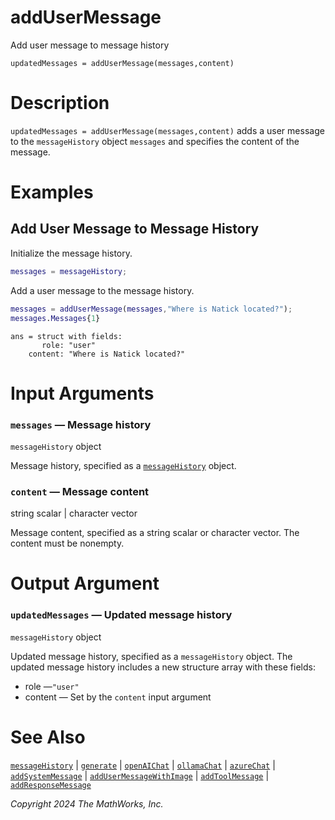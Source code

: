 
# addUserMessage

Add user message to message history


`updatedMessages = addUserMessage(messages,content)`

# Description

`updatedMessages = addUserMessage(messages,content)` adds a user message to the `messageHistory` object `messages` and specifies the content of the message.

# Examples
## Add User Message to Message History

Initialize the message history.

```matlab
messages = messageHistory;
```

Add a user message to the message history.

```matlab
messages = addUserMessage(messages,"Where is Natick located?");
messages.Messages{1}
```

```matlabTextOutput
ans = struct with fields:
       role: "user"
    content: "Where is Natick located?"

```
# Input Arguments
### `messages` — Message history

`messageHistory` object


Message history, specified as a [`messageHistory`](messageHistory.md) object.

### `content` — Message content

string scalar | character vector


Message content, specified as a string scalar or character vector. The content must be nonempty.

# Output Argument
### `updatedMessages` — Updated message history

`messageHistory` object


Updated message history, specified as a `messageHistory` object. The updated message history includes a new structure array with these fields:

-  role —`"user"` 
-  content — Set by the `content` input argument 
# See Also

[`messageHistory`](messageHistory.md) | [`generate`](generate.md) | [`openAIChat`](openAIChat.md) | [`ollamaChat`](ollamaChat.md) | [`azureChat`](azureChat.md) | [`addSystemMessage`](addSystemMessage.md) | [`addUserMessageWithImage`](addUserMessageWithImage.md) | [`addToolMessage`](addToolMessage.md) | [`addResponseMessage`](addResponseMessage.md)


*Copyright 2024 The MathWorks, Inc.*

